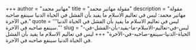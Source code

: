 +++
author = "مهاتير محمد"
title = "مقولة مهاتير محمد"
description = "مقولة مهاتير محمد: ليس في تعاليم الاسلام ما يفيد بأن الفشل في الحياة الدنيا سينفع صاحبه في الآخرة."
quote = '''ليس في تعاليم الاسلام ما يفيد بأن الفشل في الحياة الدنيا سينفع صاحبه في الآخرة.''' 
slug = "ليس-في-تعاليم-الاسلام-ما-يفيد-بأن-الفشل-في-الحياة-الدنيا-سينفع-صاحبه-في-الآخرة"
+++
ليس في تعاليم الاسلام ما يفيد بأن الفشل في الحياة الدنيا سينفع صاحبه في الآخرة.
